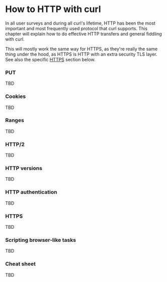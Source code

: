 # How to HTTP with curl

In all user surveys and during all curl's lifetime, HTTP has been the most
important and most frequently used protocol that curl supports. This chapter
will explain how to do effective HTTP transfers and general fiddling with
curl.

This will mostly work the same way for HTTPS, as they're really the same thing
under the hood, as HTTPS is HTTP with an extra security TLS layer. See also
the specific [HTTPS](#https) section below.

### PUT

TBD

### Cookies

TBD

### Ranges

TBD

### HTTP/2

TBD

### HTTP versions

TBD

### HTTP authentication

TBD

### HTTPS

TBD

### Scripting browser-like tasks

TBD

### Cheat sheet

TBD

